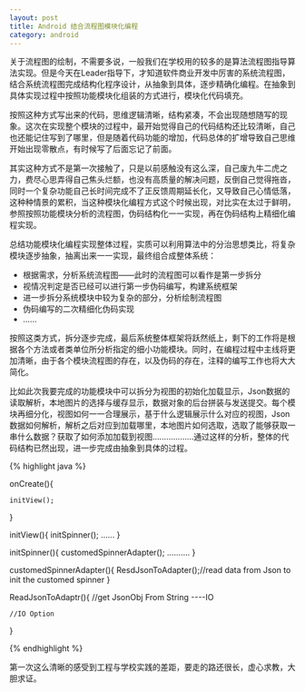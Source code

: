 ```yaml
---
layout: post
title: Android 结合流程图模块化编程
category: android
---
```


关于流程图的绘制，不需要多说，一般我们在学校用的较多的是算法流程图指导算法实现。但是今天在Leader指导下，才知道软件商业开发中厉害的系统流程图，结合系统流程图完成结构化程序设计，从抽象到具体，逐步精确化编程。在抽象到具体实现过程中按照功能模块化组装的方式进行，模块化代码填充。

按照这种方式写出来的代码，思维逻辑清晰，结构紧凑，不会出现随想随写的现象。这次在实现整个模块的过程中，最开始觉得自己的代码结构还比较清晰，自己也还能记住写到了哪里，但是随着代码功能的增加，代码总体的扩增导致自己思维开始出现零散点，有时候写了后面忘记了前面。

其实这种方式不是第一次接触了，只是以前感触没有这么深，自己废九牛二虎之力，费尽心思弄得自己焦头烂额，也没有高质量的解决问题，反倒自己觉得拖沓，同时一个复杂功能自己长时间完成不了正反馈周期延长化，又导致自己心情低落，这种种情景的累积，当这种模块化编程方式这个时候出现，对比实在太过于鲜明，参照按照功能模块分析的流程图，伪码结构化一一实现，再在伪码结构上精细化编程实现。

总结功能模块化编程实现整体过程，实质可以利用算法中的分治思想类比，将复杂模块逐步抽象，抽离出来一一实现，最终组合成整体系统：

* 根据需求，分析系统流程图——此时的流程图可以看作是第一步拆分       
* 视情况判定是否已经可以进行第一步伪码编写，构建系统框架       
* 进一步拆分系统模块中较为复杂的部分，分析绘制流程图       
* 伪码编写的二次精细化伪码实现      
* …… 

按照这类方式，拆分逐步完成，最后系统整体框架将跃然纸上，剩下的工作将是根据各个方法或者类单位所分析指定的细小功能模块。同时，在编程过程中主线将更加清晰，由于各个模块流程图的存在，以及伪码的存在，注释的编写工作也将大大简化。

比如此次我要完成的功能模块中可以拆分为视图的初始化加载显示，Json数据的读取解析，本地图片的选择与缓存显示，数据对象的后台拼装与发送提交。每个模块再细分化，视图如何一一合理展示，基于什么逻辑展示什么对应的视图，Json数据如何解析，解析之后对应到加载哪里，本地图片如何选取，选取了能够获取一串什么数据？获取了如何添加加载到视图………………通过这样的分析，整体的代码结构已然出现，进一步完成由抽象到具体的过程。

{%  highlight java  %}

onCreate(){
    
    initView();

}

initView(){
    initSpinner();
     ......
}

initSpinner(){
    customedSpinnerAdapter();
    ..........
}

customedSpinnerAdapter(){
    ResdJsonToAdapter();//read data from Json to init the customed spinner
}

ReadJsonToAdaptr(){
    //get JsonObj From String ----IO  

    //IO Option

}

{% endhighlight %}

第一次这么清晰的感受到工程与学校实践的差距，要走的路还很长，虚心求教，大胆求证。
